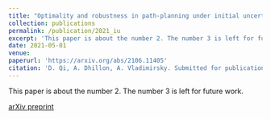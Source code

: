 ```yaml
---
title: "Optimality and robustness in path-planning under initial uncertainty"
collection: publications
permalink: /publication/2021_iu
excerpt: 'This paper is about the number 2. The number 3 is left for future work.'
date: 2021-05-01
venue:
paperurl: 'https://arxiv.org/abs/2106.11405'
citation: 'D. Qi, A. Dhillon, A. Vladimirsky. Submitted for publication.'
---
```

This paper is about the number 2. The number 3 is left for future work.

[arXiv preprint](https://arxiv.org/abs/2106.11405)
